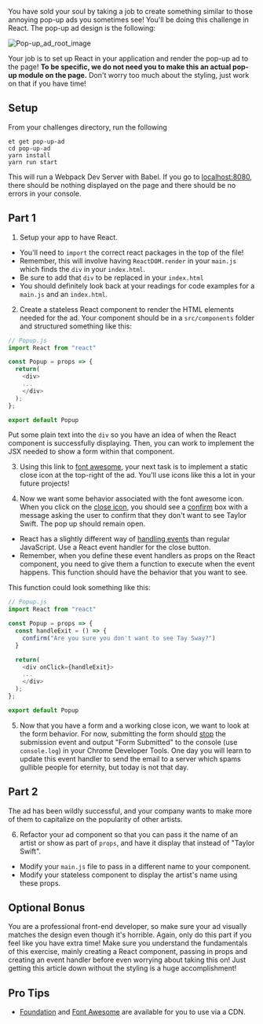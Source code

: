 You have sold your soul by taking a job to create something similar to those annoying pop-up ads you sometimes see! You'll be doing this challenge in React. The pop-up ad design is the following:  
     
![Pop-up_ad_root_image][pop-up_ad_root_image]  

Your job is to set up React in your application and render the pop-up ad to the page! **To be specific, we do not need you to make this an actual pop-up module on the page.** Don't worry too much about the styling, just work on that if you have time!
  
## Setup
 
From your challenges directory, run the following 
  
```no-highlight
et get pop-up-ad
cd pop-up-ad
yarn install
yarn run start  
```   

This will run a Webpack Dev Server with Babel. If you go to [localhost:8080](localhost:8080), there should be nothing displayed on the page and there should be no errors in your console.

## Part 1 

1. Setup your app to have React.

- You'll need to `import` the correct react packages in the top of the file!
- Remember, this will involve having `ReactDOM.render` in your `main.js` which finds the `div` in your `index.html`.
- Be sure to add that `div` to be replaced in your `index.html`
- You should definitely look back at your readings for code examples for a `main.js` and an `index.html`.

2. Create a stateless React component to render the HTML elements needed for the ad. Your component should be in a `src/components` folder and structured something like this: 
 
```js
// Popup.js
import React from "react"

const Popup = props => {
  return(
    <div>
    ...
    </div>
  );
};

export default Popup
```

Put some plain text into the `div` so you have an idea of when the React component is successfully displaying. Then, you can work to implement the JSX needed to show a form within that component.

3. Using this link to [font awesome](http://fortawesome.github.io/Font-Awesome/icon/times/), your next task is to implement a static close icon at the top-right of the ad. You'll use icons like this a lot in your future projects!

4. Now we want some behavior associated with the font awesome icon. When you click on the [close icon][fa-times], you should see a [confirm][mdn-confirm] box with a message asking the user to confirm that they don't want to see Taylor Swift. The pop up should remain open.

- React has a slightly different way of [handling events][react-eventhandlers] than regular JavaScript. Use a React event handler for the close button.
- Remember, when you define these event handlers as props on the React component, you need to give them a function to execute when the event happens. This function should have the behavior that you want to see.

This function could look something like this:

```js
// Popup.js
import React from "react"

const Popup = props => {
  const handleExit = () => {
    confirm("Are you sure you don't want to see Tay Sway?")
  }

  return(
    <div onClick={handleExit}>
    ...
    </div>
  );
};

export default Popup 
```

5. Now that you have a form and a working close icon, we want to look at the form behavior. For now, submitting the form should [stop][mdn-preventdefault] the submission event and output "Form Submitted" to the console (use `console.log`) in your Chrome Developer Tools. One day you will learn to update this event handler to send the email to a server which spams gullible people for eternity, but today is not that day.

## Part 2

The ad has been wildly successful, and your company wants to make more of them to capitalize on the popularity of other artists.
  
6. Refactor your ad component so that you can pass it the name of an artist or show as part of `props`, and have it display that instead of "Taylor Swift".
  
- Modify your `main.js` file to pass in a different name to your component.
- Modify your stateless component to display the artist's name using these props.
   
## Optional Bonus
  
You are a professional front-end developer, so make sure your ad visually matches the design even though it's horrible. Again, only do this part if you feel like you have extra time! Make sure you understand the fundamentals of this exercise, mainly creating a React component, passing in props and creating an event handler before even worrying about taking this on! Just getting this article down without the styling is a huge accomplishment!
  
## Pro Tips
  
- [Foundation][foundation] and [Font Awesome][font-awesome] are available for you to use via a CDN.

[fa-times]: http://fortawesome.github.io/Font-Awesome/icon/times/
[font-awesome]: http://fortawesome.github.io/Font-Awesome/
[foundation]: http://foundation.zurb.com/
[mdn-confirm]: https://developer.mozilla.org/en-US/docs/Web/API/Window/confirm
[mdn-preventdefault]: https://developer.mozilla.org/en-US/docs/Web/API/Event/preventDefault
[react-eventhandlers]: https://facebook.github.io/react/docs/handling-events.html
[pop-up_ad_root_image]: https://s3.amazonaws.com/horizon-production/images/pop-up_ad_root.png

